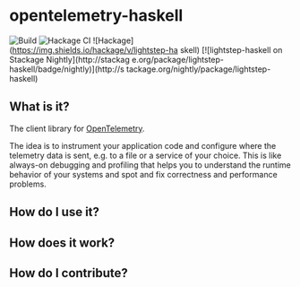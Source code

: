 # opentelemetry-haskell

![Build](https://github.com/ethercrow/opentelemetry-haskell/workflows/Build/badge.svg)
![Hackage CI](https://matrix.hackage.haskell.org/api/v2/packages/opentelemetry/badge)
![Hackage](https://img.shields.io/hackage/v/lightstep-ha
skell)
[![lightstep-haskell on Stackage Nightly](http://stackag
e.org/package/lightstep-haskell/badge/nightly)](http://s
tackage.org/nightly/package/lightstep-haskell)

## What is it?

The client library for [OpenTelemetry](https://opentelemetry.io).

The idea is to instrument your application code and configure where the telemetry data is sent, e.g. to a file or a service of your choice. This is like always-on debugging and profiling that helps you to understand the runtime behavior of your systems and spot and fix correctness and performance problems.

## How do I use it?

## How does it work?

## How do I contribute?
